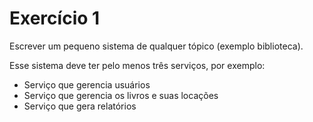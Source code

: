 # Exercício 1

Escrever um pequeno sistema de qualquer tópico (exemplo biblioteca).

Esse sistema deve ter pelo menos três serviços, por exemplo:

* Serviço que gerencia usuários
* Serviço que gerencia os livros e suas locações
* Serviço que gera relatórios
